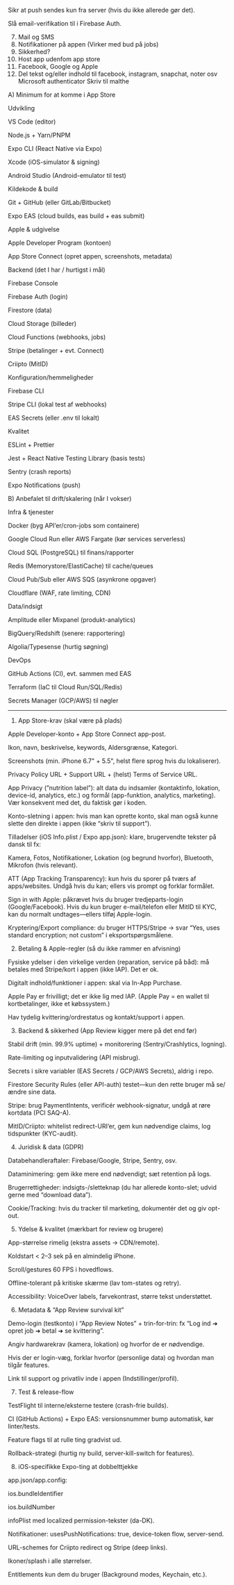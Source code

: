  Sikr at push sendes kun fra server (hvis du ikke allerede gør det).

 Slå email-verifikation til i Firebase Auth.

7. Mail og SMS
4. Notifikationer på appen (Virker med bud på jobs)
8. Sikkerhed?
9. Host app udenfom app store
10. Facebook, Google og Apple
11. Del tekst og/eller indhold til facebook, instagram, snapchat, noter osv
Microsoft authenticator
Skriv til malthe

A) Minimum for at komme i App Store

Udvikling

VS Code (editor)

Node.js + Yarn/PNPM

Expo CLI (React Native via Expo)

Xcode (iOS-simulator & signing)

Android Studio (Android-emulator til test)

Kildekode & build

Git + GitHub (eller GitLab/Bitbucket)

Expo EAS (cloud builds, eas build + eas submit)

Apple & udgivelse

Apple Developer Program (kontoen)

App Store Connect (opret appen, screenshots, metadata)

Backend (det I har / hurtigst i mål)

Firebase Console

Firebase Auth (login)

Firestore (data)

Cloud Storage (billeder)

Cloud Functions (webhooks, jobs)

Stripe (betalinger + evt. Connect)

Criipto (MitID)

Konfiguration/hemmeligheder

Firebase CLI

Stripe CLI (lokal test af webhooks)

EAS Secrets (eller .env til lokalt)

Kvalitet

ESLint + Prettier

Jest + React Native Testing Library (basis tests)

Sentry (crash reports)

Expo Notifications (push)

B) Anbefalet til drift/skalering (når I vokser)

Infra & tjenester

Docker (byg API’er/cron-jobs som containere)

Google Cloud Run eller AWS Fargate (kør services serverless)

Cloud SQL (PostgreSQL) til finans/rapporter

Redis (Memorystore/ElastiCache) til cache/queues

Cloud Pub/Sub eller AWS SQS (asynkrone opgaver)

Cloudflare (WAF, rate limiting, CDN)

Data/indsigt

Amplitude eller Mixpanel (produkt-analytics)

BigQuery/Redshift (senere: rapportering)

Algolia/Typesense (hurtig søgning)

DevOps

GitHub Actions (CI), evt. sammen med EAS

Terraform (IaC til Cloud Run/SQL/Redis)

Secrets Manager (GCP/AWS) til nøgler

-----

1) App Store-krav (skal være på plads)

Apple Developer-konto + App Store Connect app-post.

Ikon, navn, beskrivelse, keywords, Aldersgrænse, Kategori.

Screenshots (min. iPhone 6.7" + 5.5", helst flere sprog hvis du lokaliserer).

Privacy Policy URL + Support URL + (helst) Terms of Service URL.

App Privacy (”nutrition label”): alt data du indsamler (kontaktinfo, lokation, device-id, analytics, etc.) og formål (app-funktion, analytics, marketing). Vær konsekvent med det, du faktisk gør i koden.

Konto-sletning i appen: hvis man kan oprette konto, skal man også kunne slette den direkte i appen (ikke “skriv til support”).

Tilladelser (iOS Info.plist / Expo app.json): klare, brugervendte tekster på dansk til fx:

Kamera, Fotos, Notifikationer, Lokation (og begrund hvorfor), Bluetooth, Mikrofon (hvis relevant).

ATT (App Tracking Transparency): kun hvis du sporer på tværs af apps/websites. Undgå hvis du kan; ellers vis prompt og forklar formålet.

Sign in with Apple: påkrævet hvis du bruger tredjeparts-login (Google/Facebook). Hvis du kun bruger e-mail/telefon eller MitID til KYC, kan du normalt undtages—ellers tilføj Apple-login.

Kryptering/Export compliance: du bruger HTTPS/Stripe → svar “Yes, uses standard encryption; not custom” i eksportspørgsmålene.

2) Betaling & Apple-regler (så du ikke rammer en afvisning)

Fysiske ydelser i den virkelige verden (reparation, service på båd): må betales med Stripe/kort i appen (ikke IAP). Det er ok.

Digitalt indhold/funktioner i appen: skal via In-App Purchase.

Apple Pay er frivilligt; det er ikke lig med IAP. (Apple Pay = en wallet til kortbetalinger, ikke et købssystem.)

Hav tydelig kvittering/ordrestatus og kontakt/support i appen.

3) Backend & sikkerhed (App Review kigger mere på det end før)

Stabil drift (min. 99.9% uptime) + monitorering (Sentry/Crashlytics, logning).

Rate-limiting og inputvalidering (API misbrug).

Secrets i sikre variabler (EAS Secrets / GCP/AWS Secrets), aldrig i repo.

Firestore Security Rules (eller API-auth) testet—kun den rette bruger må se/ændre sine data.

Stripe: brug PaymentIntents, verificér webhook-signatur, undgå at røre kortdata (PCI SAQ-A).

MitID/Criipto: whitelist redirect-URI’er, gem kun nødvendige claims, log tidspunkter (KYC-audit).

4) Juridisk & data (GDPR)

Databehandleraftaler: Firebase/Google, Stripe, Sentry, osv.

Dataminimering: gem ikke mere end nødvendigt; sæt retention på logs.

Brugerrettigheder: indsigts-/sletteknap (du har allerede konto-slet; udvid gerne med “download data”).

Cookie/Tracking: hvis du tracker til marketing, dokumentér det og giv opt-out.

5) Ydelse & kvalitet (mærkbart for review og brugere)

App-størrelse rimelig (ekstra assets → CDN/remote).

Koldstart < 2–3 sek på en almindelig iPhone.

Scroll/gestures 60 FPS i hovedflows.

Offline-tolerant på kritiske skærme (lav tom-states og retry).

Accessibility: VoiceOver labels, farvekontrast, større tekst understøttet.

6) Metadata & “App Review survival kit”

Demo-login (testkonto) i “App Review Notes” + trin-for-trin: fx “Log ind ➜ opret job ➜ betal ➜ se kvittering”.

Angiv hardwarekrav (kamera, lokation) og hvorfor de er nødvendige.

Hvis der er login-væg, forklar hvorfor (personlige data) og hvordan man tilgår features.

Link til support og privatliv inde i appen (Indstillinger/profil).

7) Test & release-flow

TestFlight til interne/eksterne testere (crash-frie builds).

CI (GitHub Actions) + Expo EAS: versionsnummer bump automatisk, kør linter/tests.

Feature flags til at rulle ting gradvist ud.

Rollback-strategi (hurtig ny build, server-kill-switch for features).

8) iOS-specifikke Expo-ting at dobbelttjekke

app.json/app.config:

ios.bundleIdentifier

ios.buildNumber

infoPlist med localized permission-tekster (da-DK).

Notifikationer: usesPushNotifications: true, device-token flow, server-send.

URL-schemes for Criipto redirect og Stripe (deep links).

Ikoner/splash i alle størrelser.

Entitlements kun dem du bruger (Background modes, Keychain, etc.).

